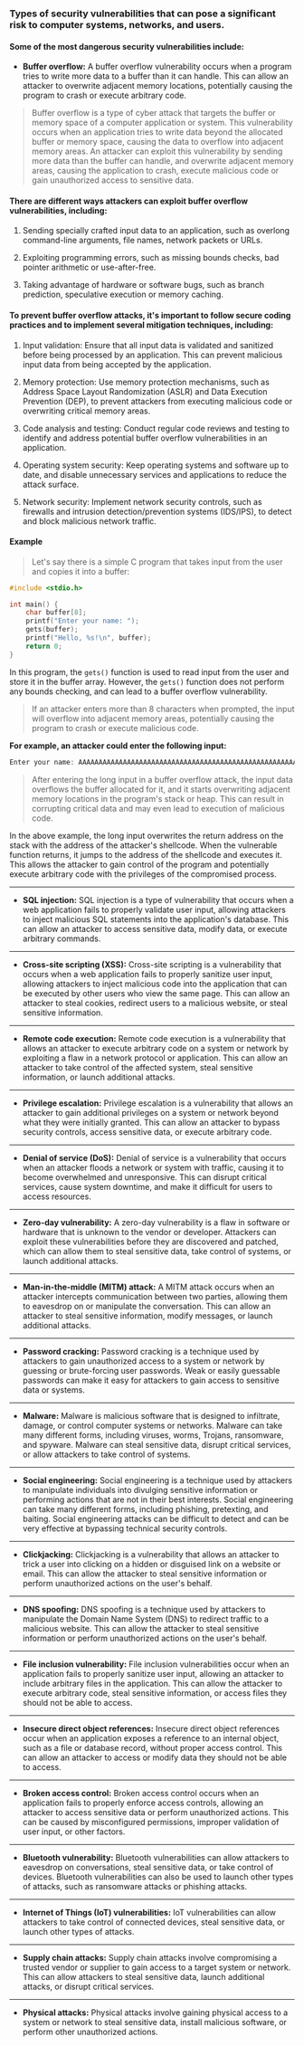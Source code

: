 ### Types of security vulnerabilities that can pose a significant risk to computer systems, networks, and users. 
#### Some of the most dangerous security vulnerabilities include:


* **Buffer overflow:** A buffer overflow vulnerability occurs when a program tries to write more data to a buffer than it can handle. This can allow an attacker to overwrite adjacent memory locations, potentially causing the program to crash or execute arbitrary code.

> Buffer overflow is a type of cyber attack that targets the buffer or memory space of a computer application or system. This vulnerability occurs when an application tries to write data beyond the allocated buffer or memory space, causing the data to overflow into adjacent memory areas. An attacker can exploit this vulnerability by sending more data than the buffer can handle, and overwrite adjacent memory areas, causing the application to crash, execute malicious code or gain unauthorized access to sensitive data.

#### There are different ways attackers can exploit buffer overflow vulnerabilities, including:

1. Sending specially crafted input data to an application, such as overlong command-line arguments, file names, network packets or URLs.

2. Exploiting programming errors, such as missing bounds checks, bad pointer arithmetic or use-after-free.

3. Taking advantage of hardware or software bugs, such as branch prediction, speculative execution or memory caching.

#### To prevent buffer overflow attacks, it's important to follow secure coding practices and to implement several mitigation techniques, including:

1. Input validation: Ensure that all input data is validated and sanitized before being processed by an application. This can prevent malicious input data from being accepted by the application.

2. Memory protection: Use memory protection mechanisms, such as Address Space Layout Randomization (ASLR) and Data Execution Prevention (DEP), to prevent attackers from executing malicious code or overwriting critical memory areas.

3. Code analysis and testing: Conduct regular code reviews and testing to identify and address potential buffer overflow vulnerabilities in an application.

4. Operating system security: Keep operating systems and software up to date, and disable unnecessary services and applications to reduce the attack surface.

5. Network security: Implement network security controls, such as firewalls and intrusion detection/prevention systems (IDS/IPS), to detect and block malicious network traffic.

#### Example
> Let's say there is a simple C program that takes input from the user and copies it into a buffer:

```c
#include <stdio.h>

int main() {
    char buffer[8];
    printf("Enter your name: ");
    gets(buffer);
    printf("Hello, %s!\n", buffer);
    return 0;
}
```

In this program, the `gets()` function is used to read input from the user and store it in the buffer array. However, the `gets()` function does not perform any bounds checking, and can lead to a buffer overflow vulnerability.

> If an attacker enters more than 8 characters when prompted, the input will overflow into adjacent memory areas, potentially causing the program to crash or execute malicious code.

**For example, an attacker could enter the following input:**
```c
Enter your name: AAAAAAAAAAAAAAAAAAAAAAAAAAAAAAAAAAAAAAAAAAAAAAAAAAAAAAAAAAAAAAAAAAAAAAAAAAAAAAAAAAAAAAAAAAAAAAAAAAAAAAAAAAAAAAAAAAAAAAAAAAAAAAAAAAAA...........................
```

> After entering the long input in a buffer overflow attack, the input data overflows the buffer allocated for it, and it starts overwriting adjacent memory locations in the program's stack or heap. This can result in corrupting critical data and may even lead to execution of malicious code.

In the above example, the long input overwrites the return address on the stack with the address of the attacker's shellcode. When the vulnerable function returns, it jumps to the address of the shellcode and executes it. This allows the attacker to gain control of the program and potentially execute arbitrary code with the privileges of the compromised process.

---
* **SQL injection:** SQL injection is a type of vulnerability that occurs when a web application fails to properly validate user input, allowing attackers to inject malicious SQL statements into the application's database. This can allow an attacker to access sensitive data, modify data, or execute arbitrary commands.
---
* **Cross-site scripting (XSS):** Cross-site scripting is a vulnerability that occurs when a web application fails to properly sanitize user input, allowing attackers to inject malicious code into the application that can be executed by other users who view the same page. This can allow an attacker to steal cookies, redirect users to a malicious website, or steal sensitive information.
---
* **Remote code execution:** Remote code execution is a vulnerability that allows an attacker to execute arbitrary code on a system or network by exploiting a flaw in a network protocol or application. This can allow an attacker to take control of the affected system, steal sensitive information, or launch additional attacks.
---
* **Privilege escalation:** Privilege escalation is a vulnerability that allows an attacker to gain additional privileges on a system or network beyond what they were initially granted. This can allow an attacker to bypass security controls, access sensitive data, or execute arbitrary code.
---
* **Denial of service (DoS):** Denial of service is a vulnerability that occurs when an attacker floods a network or system with traffic, causing it to become overwhelmed and unresponsive. This can disrupt critical services, cause system downtime, and make it difficult for users to access resources.
---
* **Zero-day vulnerability:** A zero-day vulnerability is a flaw in software or hardware that is unknown to the vendor or developer. Attackers can exploit these vulnerabilities before they are discovered and patched, which can allow them to steal sensitive data, take control of systems, or launch additional attacks.
---
* **Man-in-the-middle (MITM) attack:** A MITM attack occurs when an attacker intercepts communication between two parties, allowing them to eavesdrop on or manipulate the conversation. This can allow an attacker to steal sensitive information, modify messages, or launch additional attacks.
---
* **Password cracking:** Password cracking is a technique used by attackers to gain unauthorized access to a system or network by guessing or brute-forcing user passwords. Weak or easily guessable passwords can make it easy for attackers to gain access to sensitive data or systems.
---
* **Malware:** Malware is malicious software that is designed to infiltrate, damage, or control computer systems or networks. Malware can take many different forms, including viruses, worms, Trojans, ransomware, and spyware. Malware can steal sensitive data, disrupt critical services, or allow attackers to take control of systems.
---
* **Social engineering:** Social engineering is a technique used by attackers to manipulate individuals into divulging sensitive information or performing actions that are not in their best interests. Social engineering can take many different forms, including phishing, pretexting, and baiting. Social engineering attacks can be difficult to detect and can be very effective at bypassing technical security controls.
---
* **Clickjacking:** Clickjacking is a vulnerability that allows an attacker to trick a user into clicking on a hidden or disguised link on a website or email. This can allow the attacker to steal sensitive information or perform unauthorized actions on the user's behalf.
---
* **DNS spoofing:** DNS spoofing is a technique used by attackers to manipulate the Domain Name System (DNS) to redirect traffic to a malicious website. This can allow the attacker to steal sensitive information or perform unauthorized actions on the user's behalf.
---
* **File inclusion vulnerability:** File inclusion vulnerabilities occur when an application fails to properly sanitize user input, allowing an attacker to include arbitrary files in the application. This can allow the attacker to execute arbitrary code, steal sensitive information, or access files they should not be able to access.
---
* **Insecure direct object references:** Insecure direct object references occur when an application exposes a reference to an internal object, such as a file or database record, without proper access control. This can allow an attacker to access or modify data they should not be able to access.
---
* **Broken access control:** Broken access control occurs when an application fails to properly enforce access controls, allowing an attacker to access sensitive data or perform unauthorized actions. This can be caused by misconfigured permissions, improper validation of user input, or other factors.
---
* **Bluetooth vulnerability:** Bluetooth vulnerabilities can allow attackers to eavesdrop on conversations, steal sensitive data, or take control of devices. Bluetooth vulnerabilities can also be used to launch other types of attacks, such as ransomware attacks or phishing attacks.
---
* **Internet of Things (IoT) vulnerabilities:** IoT vulnerabilities can allow attackers to take control of connected devices, steal sensitive data, or launch other types of attacks.
---
* **Supply chain attacks:** Supply chain attacks involve compromising a trusted vendor or supplier to gain access to a target system or network. This can allow attackers to steal sensitive data, launch additional attacks, or disrupt critical services.
---
* **Physical attacks:** Physical attacks involve gaining physical access to a system or network to steal sensitive data, install malicious software, or perform other unauthorized actions.
